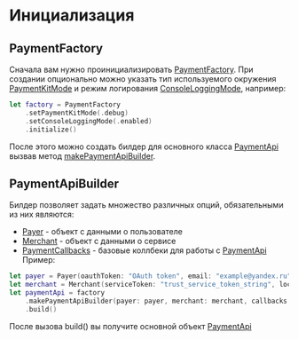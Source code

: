 # Инициализация

## PaymentFactory
Сначала вам нужно проинициализировать [PaymentFactory](../../core/PaymentFactory.md). При создании опционально можно указать тип используемого окружения [PaymentKitMode](../../core/PaymentKitMode.md) и режим логирования [ConsoleLoggingMode](../../core/ConsoleLoggingMode.md), например:
```swift
let factory = PaymentFactory
    .setPaymentKitMode(.debug)
    .setConsoleLoggingMode(.enabled)
    .initialize()
```
После этого можно создать билдер для основного класса [PaymentApi](../../core/PaymentApi.md) вызвав метод [makePaymentApiBuilder](../../core/PaymentFactory.md#makepaymentapibuilderpayermerchantcallbacks).

## PaymentApiBuilder
Билдер позволяет задать множество различных опций, обязательными из них являются:
* [Payer](../../core/Payment_Payer.md) - объект с данными о пользователе
* [Merchant](../../core/Payment_Merchant.md) - объект с данными о сервисе
* [PaymentCallbacks](../../core/PaymentCallbacks.md) - базовые коллбеки для работы с [PaymentApi](../../core/PaymentApi.md)
Пример:
```swift
let payer = Payer(oauthToken: "OAuth token", email: "example@yandex.ru", uid: "999999")
let merchant = Merchant(serviceToken: "trust_service_token_string", localizedName: "localized_name_for_apple_pay")
let paymentApi = factory
    .makePaymentApiBuilder(payer: payer, merchant: merchant, callbacks: SomeCallbacks())
    .build()
```
После вызова build() вы получите основной объект [PaymentApi](../../core/PaymentApi.md)